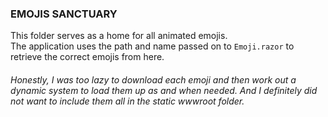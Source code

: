 ### EMOJIS SANCTUARY

This folder serves as a home for all animated emojis.   
The application uses the path and name passed on to `Emoji.razor` to retrieve the correct emojis from here.

###### Honestly, I was too lazy to download each emoji and then work out a dynamic system to load them up as and when needed. And I definitely did not want to include them all in the static wwwroot folder.